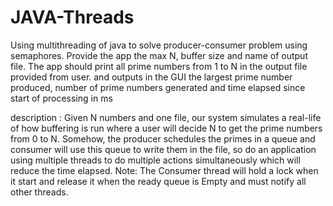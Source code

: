 # JAVA-Threads
Using multithreading of java to solve producer-consumer problem using semaphores.
Provide the app the max N, buffer size and name of output file.
The app should print all prime numbers from 1 to N in the output file provided from user.
and outputs in the GUI the largest prime number produced, number of prime numbers generated and time elapsed since start of processing in ms

description :
Given N numbers and one file, our system simulates a real-life of how
buffering is run where a user will decide N to get the prime numbers from
0 to N. Somehow, the producer schedules the primes in a queue and
consumer will use this queue to write them in the file, so do an
application using multiple threads to do multiple actions simultaneously
which will reduce the time elapsed.
Note: The Consumer thread will hold a lock when it start and release it when the
ready queue is Empty and must notify all other threads.
